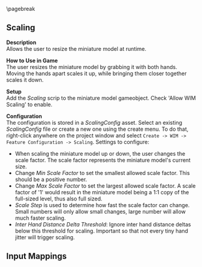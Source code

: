 
\pagebreak

## Scaling

**Description**  
Allows the user to resize the miniature model at runtime.

**How to Use in Game**  
The user resizes the miniature model by grabbing it with both hands. Moving the hands apart scales it up, while bringing them closer together scales it down.

**Setup**  
Add the *Scaling* scrip to the miniature model gameobject. Check 'Allow WIM Scaling' to enable.

**Configuration**  
The configuration is stored in a *ScalingConfig* asset. Select an existing *ScalingConfig* file or create a new one using the create menu. To do that, right-click anywhere on the project window and select `Create -> WIM -> Feature Configuration -> Scaling`. Settings to configure:

- When scaling the miniature model up or down, the user changes the scale factor. The scale factor represents the miniature model's current size.
- Change *Min Scale Factor* to set the smallest allowed scale factor. This should be a positive number.
- Change *Max Scale Factor* to set the largest allowed scale factor. A scale factor of '1' would result in the miniature model being a 1:1 copy of the full-sized level, thus also full sized.
- *Scale Step* is used to determine how fast the scale factor can change. Small numbers will only allow small changes, large number will allow much faster scaling.
- *Inter Hand Distance Delta Threshold*: Ignore inter hand distance deltas below this threshold for scaling. Important so that not every tiny hand jitter will trigger scaling.

**Input Mappings**  
 -

